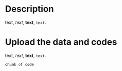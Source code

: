 Description
================
text, *text*, **text**, `text`.


Upload the data and codes
================
text, *text*, **text**, `text`.

``` r
chunk of code
```
